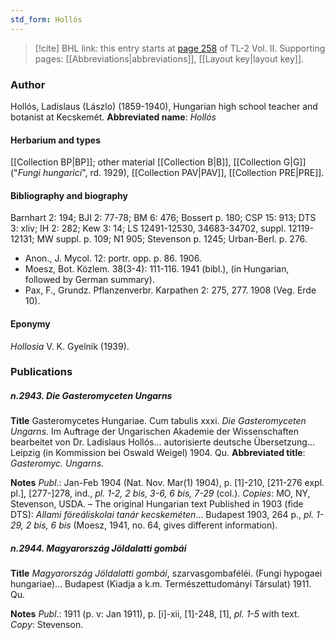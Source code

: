 ```yaml
---
std_form: Hollós
---
```


> [!cite] BHL link: this entry starts at [page 258](https://www.biodiversitylibrary.org/page/33068500) of TL-2 Vol. II.
> Supporting pages: [[Abbreviations|abbreviations]], [[Layout key|layout key]].

### Author

Hollós, Ladislaus (Lászlo) (1859-1940), Hungarian high school teacher and botanist at Kecskemét. 
**Abbreviated name**: *Hollós*

#### Herbarium and types

[[Collection BP|BP]]; other material [[Collection B|B]], [[Collection G|G]] ("*Fungi hungarici*", rd. 1929), [[Collection PAV|PAV]], [[Collection PRE|PRE]].

#### Bibliography and biography

Barnhart 2: 194; BJI 2: 77-78; BM 6: 476; Bossert p. 180; CSP 15: 913; DTS 3: xliv; IH 2: 282; Kew 3: 14; LS 12491-12530, 34683-34702, suppl. 12119-12131; MW suppl. p. 109; N1 905; Stevenson p. 1245; Urban-Berl. p. 276.
- Anon., J. Mycol. 12: portr. opp. p. 86. 1906.
- Moesz, Bot. Közlem. 38(3-4): 111-116. 1941 (bibl.), (in Hungarian, followed by German summary).
- Pax, F., Grundz. Pflanzenverbr. Karpathen 2: 275, 277. 1908 (Veg. Erde 10).

#### Eponymy

*Hollosia* V. K. Gyelnik (1939).

### Publications

##### n.2943. Die Gasteromyceten Ungarns

**Title**
Gasteromycetes Hungariae. Cum tabulis xxxi. *Die Gasteromyceten Ungarns*. Im Auftrage der Ungarischen Akademie der Wissenschaften bearbeitet von Dr. Ladislaus Hollós... autorisierte deutsche Übersetzung... Leipzig (in Kommission bei Oswald Weigel) 1904. Qu.
**Abbreviated title**: *Gasteromyc. Ungarns*.

**Notes**
*Publ*.: Jan-Feb 1904 (Nat. Nov. Mar(1) 1904), p. \[1\]-210, \[211-276 expl. pl.\], \[277-\]278, ind., *pl. 1-2, 2 bis, 3-6, 6 bis, 7-29* (col.). *Copies*: MO, NY, Stevenson, USDA. – The original Hungarian text Published in 1903 (fide DTS): *Allami föreáliskolai tanár kecskeméten*... Budapest 1903, 264 p., *pl. 1-29, 2 bis, 6 bis* (Moesz, 1941, no. 64, gives different information).

##### n.2944. Magyarország Jöldalatti gombái

**Title**
*Magyarország Jöldalatti gombái*, szarvasgombaféléi. (Fungi hypogaei hungariae)... Budapest (Kiadja a k.m. Természettudományi Társulat) 1911. Qu.

**Notes**
*Publ*.: 1911 (p. v: Jan 1911), p. \[i\]-xii, \[1\]-248, \[1\], *pl. 1-5* with text. *Copy*: Stevenson.

